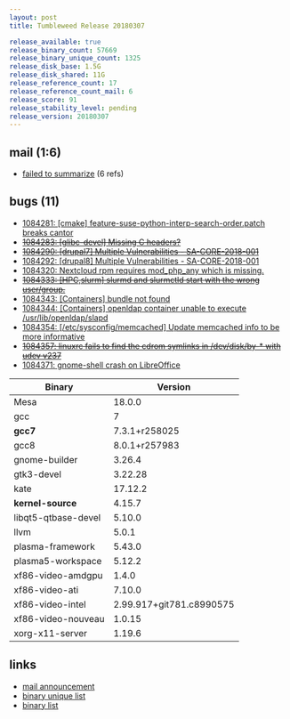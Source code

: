 ```yaml
---
layout: post
title: Tumbleweed Release 20180307

release_available: true
release_binary_count: 57669
release_binary_unique_count: 1325
release_disk_base: 1.5G
release_disk_shared: 11G
release_reference_count: 17
release_reference_count_mail: 6
release_score: 91
release_stability_level: pending
release_version: 20180307
---
```


## mail (1:6)

- [failed to summarize](https://lists.opensuse.org/opensuse-factory/2018-03/msg00155.html) (6 refs)

## bugs (11)

<!--more-->

- [1084281: [cmake] feature-suse-python-interp-search-order.patch breaks cantor](https://bugzilla.opensuse.org/show_bug.cgi?id=1084281)
- ~~[1084283: [glibc-devel] Missing C headers?](https://bugzilla.opensuse.org/show_bug.cgi?id=1084283)~~
- ~~[1084290: [drupal7] Multiple Vulnerabilities - SA-CORE-2018-001](https://bugzilla.opensuse.org/show_bug.cgi?id=1084290)~~
- [1084292: [drupal8] Multiple Vulnerabilities - SA-CORE-2018-001](https://bugzilla.opensuse.org/show_bug.cgi?id=1084292)
- [1084320: Nextcloud rpm requires mod_php_any which is missing.](https://bugzilla.opensuse.org/show_bug.cgi?id=1084320)
- ~~[1084333: [HPC,slurm] slurmd and slurmctld start with the wrong user/group.](https://bugzilla.opensuse.org/show_bug.cgi?id=1084333)~~
- [1084343: [Containers] bundle not found](https://bugzilla.opensuse.org/show_bug.cgi?id=1084343)
- [1084344: [Containers] openldap container unable to execute /usr/lib/openldap/slapd](https://bugzilla.opensuse.org/show_bug.cgi?id=1084344)
- [1084354: [/etc/sysconfig/memcached] Update memcached info to be more informative](https://bugzilla.opensuse.org/show_bug.cgi?id=1084354)
- ~~[1084357: linuxrc fails to find the cdrom symlinks in /dev/disk/by-* with udev v237](https://bugzilla.opensuse.org/show_bug.cgi?id=1084357)~~
- [1084371: gnome-shell crash on LibreOffice](https://bugzilla.opensuse.org/show_bug.cgi?id=1084371)

Binary | Version
--- | ---
Mesa | 18.0.0
gcc | 7
**gcc7** | 7.3.1+r258025
gcc8 | 8.0.1+r257983
gnome-builder | 3.26.4
gtk3-devel | 3.22.28
kate | 17.12.2
**kernel-source** | 4.15.7
libqt5-qtbase-devel | 5.10.0
llvm | 5.0.1
plasma-framework | 5.43.0
plasma5-workspace | 5.12.2
xf86-video-amdgpu | 1.4.0
xf86-video-ati | 7.10.0
xf86-video-intel | 2.99.917+git781.c8990575
xf86-video-nouveau | 1.0.15
xorg-x11-server | 1.19.6

## links

- [mail announcement](https://lists.opensuse.org/opensuse-factory/2018-03/msg00145.html)
- [binary unique list](http://download.tumbleweed.boombatower.com/20180307/rpm.unique.list)
- [binary list](http://download.tumbleweed.boombatower.com/20180307/rpm.list)
